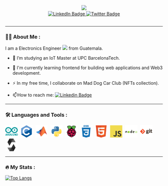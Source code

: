 <div id="header" align="center">
  <img src="https://media.giphy.com/media/Qo2dupDib32rkTY4hX/giphy.gif" width="220"/>
</div>


<div id="badges" align="center">
  <a href="https://www.linkedin.com/in/pedro-pablo7/">
    <img src="https://img.shields.io/badge/LinkedIn-blue?style=flat&logo=linkedin&logoColor=white" alt="LinkedIn Badge"/>
  </a>
 
  <a href="https://twitter.com/pdro7">
    <img src="https://img.shields.io/badge/Twitter-blue?style=flat&logo=twitter&logoColor=white" alt="Twitter Badge"/>
  </a>
</div>

<div id="viewCounter" align="center">
<img src="https://komarev.com/ghpvc/?username=Pdro77&style=flat-square&color=blue" alt=""/>
</div>

---

### :man_technologist: About Me :
I am a Electronics Engineer <img src="https://media.giphy.com/media/U22HxRRRXQDHrRwxz7/giphy.gif" width="30"> from Guatemala.

- :telescope: I’m studying an IoT Master at UPC BarcelonaTech.

- :seedling: I'm currently learning frontend for building web applications and Web3 development.

- :zap: In my free time, I collaborate on Mad Dog Car Club (NFTs collection).

- :mailbox:How to reach me: [![Linkedin Badge](https://img.shields.io/badge/-LinkedIn-blue?style=flat&logo=Linkedin&logoColor=white)](https://www.linkedin.com/in/pedro-pablo7/)



---

### :hammer_and_wrench: Languages and Tools :

<div>
  <img src="https://github.com/devicons/devicon/blob/master/icons/arduino/arduino-original-wordmark.svg"  title="Arduino" alt="Arduino" width="40" height="40"/>&nbsp;
  <img src="https://github.com/devicons/devicon/blob/master/icons/c/c-original.svg"  title="C" alt="C" width="40" height="40"/>&nbsp;
  <img src="https://github.com/devicons/devicon/blob/master/icons/matlab/matlab-original.svg"  title="Matlab" alt="Matlab" width="40" height="40"/>&nbsp;
  <img src="https://github.com/devicons/devicon/blob/master/icons/python/python-original.svg"  title="Phyton" alt="Phyton" width="40" height="40"/>&nbsp;
  <img src="https://github.com/devicons/devicon/blob/master/icons/raspberrypi/raspberrypi-original.svg"  title="RaspberryPi" alt="RaspberryPi" width="40" height="40"/>&nbsp;
  <img src="https://github.com/devicons/devicon/blob/master/icons/css3/css3-plain-wordmark.svg"  title="CSS3" alt="CSS" width="40" height="40"/>&nbsp;
  <img src="https://github.com/devicons/devicon/blob/master/icons/html5/html5-original.svg" title="HTML5" alt="HTML" width="40" height="40"/>&nbsp;
  <img src="https://github.com/devicons/devicon/blob/master/icons/javascript/javascript-original.svg" title="JavaScript" alt="JavaScript" width="40" height="40"/>&nbsp;
  <img src="https://github.com/devicons/devicon/blob/master/icons/nodejs/nodejs-original-wordmark.svg" title="NodeJS" alt="NodeJS" width="40" height="40"/>&nbsp;
  <img src="https://github.com/devicons/devicon/blob/master/icons/git/git-original-wordmark.svg" title="Git" **alt="Git" width="40" height="40"/>
  <img src="https://github.com/devicons/devicon/blob/master/icons/solidity/solidity-original.svg" title="Solidity" **alt="Solidity" width="40" height="40"/>
</div>



---

### :fire: My Stats :
[![Top Langs](https://github-readme-stats.vercel.app/api/top-langs/?username=Pdro77&theme=vue-dark&langs_count=5)](https://github.com/anuraghazra/github-readme-stats)
